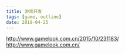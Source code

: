 ```yaml
---
title: 游戏开发
tags: [game, outline]
date: 2019-04-25
---
```


<!--more-->

http://www.gamelook.com.cn/2015/10/231183/
http://www.gamelook.com.cn/
